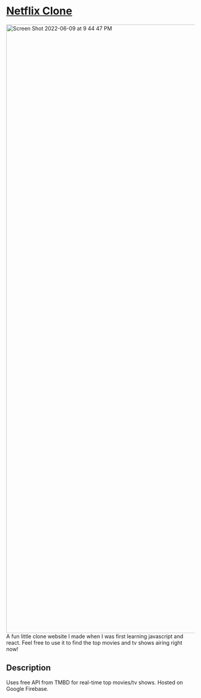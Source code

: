 # [Netflix Clone](https://netflix-kushal.web.app/)
<img width="1624" alt="Screen Shot 2022-06-09 at 9 44 47 PM" src="https://user-images.githubusercontent.com/67920321/172973511-783e4e0f-5d39-4ea7-a956-f40c6213467e.png">
A fun little clone website I made when I was first learning javascript and react. Feel free to use it to find the top movies and tv shows airing right now!


## Description
Uses free API from TMBD for real-time top movies/tv shows. Hosted on Google Firebase.
